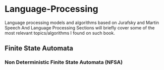 # Language-Processing
Language processing models and algorithms based on Jurafsky and Martin Speech And Language Processing
Sections will briefly cover some of the most relevant topics/algorithms I found on such book.

## Finite State Automata
### Non Deterministic Finite State Automata (NFSA)
